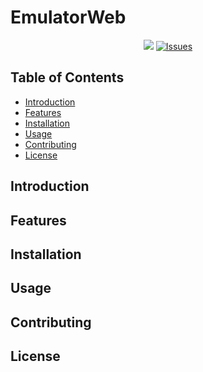 <p style="text-align: center;">
    <h1>EmulatorWeb</h1>
</p>
<p align="center">
    <a href="https://github.com/EmulatorWeb/EmulatorWeb/pulse" alt="Activity">
        <img src="https://img.shields.io/github/commit-activity/m/EmulatorWeb/EmulatorWeb" /></a>
    <a href="https://github.com/EmulatorWeb/EmulatorWeb/issues" alt="Issues">
        <img alt="Issues" src="https://img.shields.io/badge/issues-contribute-lime?style=flat"></a>
</p>

## Table of Contents

- [Introduction](#introduction)
- [Features](#features)
- [Installation](#installation)
- [Usage](#usage)
- [Contributing](#contributing)
- [License](#license)

## Introduction

<!-- Your introduction goes here -->

## Features

<!-- Describe the features of your project -->

## Installation

<!-- Provide installation instructions -->

## Usage

<!-- Provide usage examples and instructions -->

## Contributing

<!-- Explain how others can contribute to your project -->

## License

<!-- Specify the license under which your project is distributed -->
